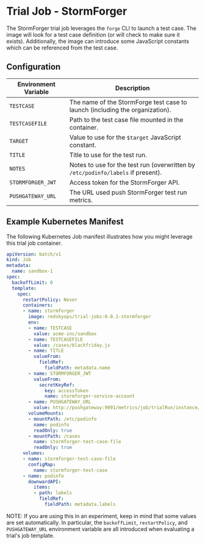 # Trial Job - StormForger

The StormForger trial job leverages the `forge` CLI to launch a test case. The image will look for a test case definition (or will check to make sure it exists). Additionally, the image can introduce some JavaScript constants which can be referenced from the test case.

## Configuration

| Environment Variable | Description |
| -------------------- | ----------- |
| `TESTCASE`           | The name of the StormForge test case to launch (including the organization). |
| `TESTCASEFILE`       | Path to the test case file mounted in the container. |
| `TARGET`             | Value to use for the `$target` JavaScript constant. |
| `TITLE`              | Title to use for the test run. |
| `NOTES`              | Notes to use for the test run (overwritten by `/etc/podinfo/labels` if present). |
| `STORMFORGER_JWT`    | Access token for the StormForger API. |
| `PUSHGATEWAY_URL`    | The URL used push StormForger test run metrics. |

## Example Kubernetes Manifest

The following Kubernetes Job manifest illustrates how you might leverage this trial job container.

```yaml
apiVersion: batch/v1
kind: Job
metadata:
  name: sandbox-1
spec:
  backoffLimit: 0
  template:
    spec:
      restartPolicy: Never
      containers:
      - name: stormforger
        image: redskyops/trial-jobs:0.0.1-stormforger
        env:
        - name: TESTCASE
          value: acme-inc/sandbox
        - name: TESTCASEFILE
          value: /cases/blackfriday.js
        - name: TITLE
          valueFrom:
            fieldRef:
              fieldPath: metadata.name
        - name: STORMFORGER_JWT
          valueFrom:
            secretKeyRef:
              key: accessToken
              name: stormforger-service-account
        - name: PUSHGATEWAY_URL
          value: http://pushgateway:9091/metrics/job/trialRun/instance/sandbox-1
        volumeMounts:
        - mountPath: /etc/podinfo
          name: podinfo
          readOnly: true
        - mountPath: /cases
          name: stormforger-test-case-file
          readOnly: true
      volumes:
      - name: stormforger-test-case-file
        configMap:
          name: stormforger-test-case
      - name: podinfo
        downwardAPI:
          items:
          - path: labels
            fieldRef:
              fieldPath: metadata.labels
```

NOTE: If you are using this in an experiment, keep in mind that some values are set automatically. In particular, the `backoffLimit`, `restartPolicy`, and `PUSHGATEWAY_URL` environment variable are all introduced when evaluating a trial's job template.
